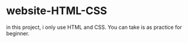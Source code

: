 # website-HTML-CSS
in this project, i only use HTML and CSS. You can take is as practice for beginner.
